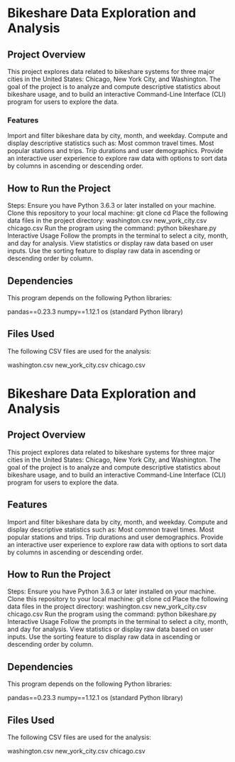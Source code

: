 # Bikeshare Data Exploration and Analysis
## Project Overview
This project explores data related to bikeshare systems for three major cities in the United States: Chicago, New York City, and Washington. 
The goal of the project is to analyze and compute descriptive statistics about bikeshare usage,
 and to build an interactive Command-Line Interface (CLI) program for users to explore the data.

### Features
Import and filter bikeshare data by city, month, and weekday.
Compute and display descriptive statistics such as:
Most common travel times.
Most popular stations and trips.
Trip durations and user demographics.
Provide an interactive user experience to explore raw data with options to sort data by columns in ascending or descending order.






## How to Run the Project
Steps:
Ensure you have Python 3.6.3 or later installed on your machine.
Clone this repository to your local machine:
git clone <repository-url>
cd <repository-folder>
Place the following data files in the project directory:
washington.csv
new_york_city.csv
chicago.csv
Run the program using the command:
python bikeshare.py
Interactive Usage
Follow the prompts in the terminal to select a city, month, and day for analysis.
View statistics or display raw data based on user inputs.
Use the sorting feature to display raw data in ascending or descending order by column.


## Dependencies
This program depends on the following Python libraries:

pandas==0.23.3
numpy==1.12.1
os (standard Python library)

## Files Used
The following CSV files are used for the analysis:

washington.csv
new_york_city.csv
chicago.csv

# Bikeshare Data Exploration and Analysis
## Project Overview
This project explores data related to bikeshare systems for three major cities in the United States: Chicago, New York City, and Washington. 
The goal of the project is to analyze and compute descriptive statistics about bikeshare usage, 
and to build an interactive Command-Line Interface (CLI) program for users to explore the data.

## Features
Import and filter bikeshare data by city, month, and weekday.
Compute and display descriptive statistics such as:
Most common travel times.
Most popular stations and trips.
Trip durations and user demographics.
Provide an interactive user experience to explore raw data with options to sort data by columns in ascending or descending order.


## How to Run the Project
Steps:
Ensure you have Python 3.6.3 or later installed on your machine.
Clone this repository to your local machine:
git clone <repository-url>
cd <repository-folder>
Place the following data files in the project directory:
washington.csv
new_york_city.csv
chicago.csv
Run the program using the command:
python bikeshare.py
Interactive Usage
Follow the prompts in the terminal to select a city, month, and day for analysis.
View statistics or display raw data based on user inputs.
Use the sorting feature to display raw data in ascending or descending order by column.

## Dependencies
This program depends on the following Python libraries:

pandas==0.23.3
numpy==1.12.1
os (standard Python library)
## Files Used
The following CSV files are used for the analysis:

washington.csv
new_york_city.csv
chicago.csv